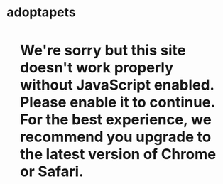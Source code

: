 # adoptapets

<!doctype html><html lang="en-US"><head><title>Adopt a dog or cat today!  Search for local pets in need of a home. </title><link rel="preload" href="https://images-ra.adoptapet.com/css/style.css?ver=1624563344310" as="style"><link rel="preload" href="https://images-ra.adoptapet.com/js/app.bundle.js?ver=1624563344310" as="script"><meta charset="utf-8"><meta http-equiv="x-ua-compatible" content="ie=edge"><meta name="viewport" content="width=device-width,initial-scale=1"><meta name="description" content="Pet Adoption - Search dogs or cats near you. Adopt a Pet Today. Pictures of dogs and cats who need a home. Search by breed, age, size and color. Adopt a dog, Adopt a cat."><meta name="Keywords" content="Pet Adoption, Adopt a Pet, Pet Adopt"><meta name="classificaton" content="pet adoption"><meta name="abstract" content="pet adoption"><meta property="og:url" content=""><meta property="og:title" content="Adopt a dog or cat today!  Search for local pets in need of a home. "><meta property="og:description" content="Pet Adoption - Search dogs or cats near you. Adopt a Pet Today. Pictures of dogs and cats who need a home. Search by breed, age, size and color. Adopt a dog, Adopt a cat."><meta property="og:image" content="https://images-ra.adoptapet.com/images/facebook-share.png"><meta property="og:image:width" content="200"><meta property="og:image:height" content="200"><meta name="theme-color" content="#68cbf2"><meta name="twitter:card" content=""><meta name="twitter:site" content="@AdoptaPetcom"><meta name="twitter:title" content="Adopt a dog or cat today!  Search for local pets in need of a home. "><meta name="twitter:description" content="Pet Adoption - Search dogs or cats near you. Adopt a Pet Today. Pictures of dogs and cats who need a home. Search by breed, age, size and color. Adopt a dog, Adopt a cat."><meta name="twitter:image" content="https://images-ra.adoptapet.com/images/facebook-share.png"><link rel="apple-touch-icon" sizes="57x57" href="https://images-ra.adoptapet.com/images/apple-icon-57.png"><link rel="apple-touch-icon" sizes="60x60" href="https://images-ra.adoptapet.com/images/apple-icon-60.png"><link rel="apple-touch-icon" sizes="72x72" href="https://images-ra.adoptapet.com/images/apple-icon-72.png"><link rel="apple-touch-icon" sizes="76x76" href="https://images-ra.adoptapet.com/images/apple-icon-76.png"><link rel="apple-touch-icon" sizes="114x114" href="https://images-ra.adoptapet.com/images/apple-icon-114.png"><link rel="apple-touch-icon" sizes="120x120" href="https://images-ra.adoptapet.com/images/apple-icon-120.png"><link rel="apple-touch-icon" sizes="144x144" href="https://images-ra.adoptapet.com/images/favicon-144.png"><link rel="apple-touch-icon" sizes="152x152" href="https://images-ra.adoptapet.com/images/apple-icon-152.png"><link rel="apple-touch-icon" sizes="180x180" href="https://images-ra.adoptapet.com/images/apple-icon-180.png"><link rel="icon" type="image/png" sizes="192x192" href="https://images-ra.adoptapet.com/images/android-icon-192.png"><link rel="icon" type="image/png" sizes="32x32" href="https://images-ra.adoptapet.com/images/favicon-32.png"><link rel="icon" type="image/png" sizes="96x96" href="https://images-ra.adoptapet.com/images/favicon-96.png"><link rel="icon" type="image/png" sizes="16x16" href="https://images-ra.adoptapet.com/images/favicon-16.png"><link rel="preload" href="https://images-ra.adoptapet.com/fonts/museo-regular-700.woff" as="font" type="font/woff" crossorigin="anonymous"><meta name="msapplication-TileColor" content="#ffffff"><meta name="msapplication-TileImage" content="https://images-ra.adoptapet.com/images/favicon-144.png"><link rel="preload" href="https://cdn.optimizely.com/js/10193865161.js" as="script"><script src="https://cdn.optimizely.com/js/10193865161.js"></script><script async type="text/javascript" src="//static.klaviyo.com/onsite/js/klaviyo.js?company_id=KsKhSy"></script><script>var _learnq = _learnq || [];</script><script>/**
* Function to Find the device type
* Device Type : desktop|tablet|mobile
*/
window.getWindowSize = function() {
    var deviceType = '';
    if (window.matchMedia('(min-width: 977px)').matches) {
        deviceType = 'desktop';
    } else if (window.matchMedia('(min-width: 750px)').matches) {
        deviceType = 'tablet';
    } else {
        deviceType = 'phone';
    }

	return deviceType;
}
var deviceType = getWindowSize();
var DFPADSRetry = 0;

var googletag = googletag || {};
var googletagSettings = {};

/**
* Function to Find the pet size
*/
var sitePathname = window.location.pathname;
var searchParams = window.location.search;

function getpetsizeValue() {
    var petsizeValue = '';
    if (searchParams.indexOf("pet_size_range_id=1")>= 0) { petsizeValue = 'Small 11 kg or less'; }
    else if (searchParams.indexOf("pet_size_range_id=2")>= 0) { petsizeValue = 'Medium 12-27 kg'; }
    else if (searchParams.indexOf("pet_size_range_id=3")>= 0) { petsizeValue = 'Large 28-45 kg'; }
    else if (searchParams.indexOf("pet_size_range_id=4")>= 0) { petsizeValue = 'X-Large 46 kg or more';}
    else if (searchParams.indexOf("pet_size_range_id=7")>= 0) { petsizeValue = 'Dwarf'; }
    else if (searchParams.indexOf("pet_size_range_id=8")>= 0) { petsizeValue = 'Standard'; }
    else if (searchParams.indexOf("pet_size_range_id=9")>= 0) { petsizeValue = 'Giant'; }
    else if ((searchParams.indexOf("pet_size_range_id=10")>= 0) || (searchParams.indexOf("pet_size_range_id=13")>= 0) || (searchParams.indexOf("pet_size_range_id=16")>= 0) || (searchParams.indexOf("pet_size_range_id=20")>= 0)) { petsizeValue = 'Small'; }
    else if ((searchParams.indexOf("pet_size_range_id=11")>= 0) || (searchParams.indexOf("pet_size_range_id=14")>= 0) || (searchParams.indexOf("pet_size_range_id=17")>= 0) || (searchParams.indexOf("pet_size_range_id=21")>= 0)) { petsizeValue = 'Medium'; }
    else if ((searchParams.indexOf("pet_size_range_id=12")>= 0) || (searchParams.indexOf("pet_size_range_id=15")>= 0) || (searchParams.indexOf("pet_size_range_id=18")>= 0) || (searchParams.indexOf("pet_size_range_id=22")>= 0)) { petsizeValue = 'Large'; }
    else if ((searchParams.indexOf("pet_size_range_id=19")>= 0)) { petsizeValue = 'Miniature'; }
    else { petsizeValue = ''; }

    return petsizeValue;
}


var petsizeValue = getpetsizeValue();

if ((!sitePathname.indexOf("/pet/")<= 0)) {
googletagSettings.adTracking = {};
googletag.cmd = googletag.cmd || [];
    googletag.cmd.push(function() {

        googletag.pubads().setTargeting('device', deviceType);
        googletag.pubads().setTargeting('devmode', 'true');
        googletag.pubads().setTargeting('pagesource','ra');
        if ((sitePathname.indexOf("/pet-search")>= 0) && (searchParams.indexOf("age=senior")>= 0)) {
            googletag.pubads().setTargeting('pet-age', 'senior');
        }
        if ((sitePathname.indexOf("/pet-search")>= 0) && petsizeValue != '') {
            googletag.pubads().setTargeting('pet-size', petsizeValue);
        }

        googletag.pubads().enableSingleRequest();
        googletag.enableServices();

        // create an event that fires when each ad loads on the page (i.e., impression)
		googletag.pubads().addEventListener('slotRenderEnded', function(event) {
            var slotEmpty = event.isEmpty;
            if (!slotEmpty) {
                var adUnit = event.slot.getAdUnitPath();
                var lineItem = event.lineItemId;
                if (lineItem !== undefined) {
                    googletagSettings.adTracking.adUnit = lineItem;
                }
                var dataPush = {
                    "event": "eventTrackerNonInteract",
                    "eventCat": "AdLoaded",
                    "eventAct": adUnit,
                    "eventLbl": lineItem,
                    "eventVal": 1
                };
                dataLayer.push(dataPush);
            }

            // Specia Case
            if(!!slotEmpty) {
                var SlotElementId = event.slot.getSlotElementId() || '';

                if(!!RADFPAdsContainer[SlotElementId] && RADFPAdsContainerRetry[SlotElementId] < DFPADSRetry) {
                    googletag.pubads().refresh([RADFPAdsContainer[SlotElementId]]);

                    RADFPAdsContainerRetry[SlotElementId] += 1;
                }
            }
		});

        // create an event that fires when each ad has been viewed per the specs of DFP
        googletag.pubads().addEventListener('impressionViewable', function(event) {
            var slotEmpty = event.isEmpty;
            if (!slotEmpty) {
                var adUnit = event.slot.getAdUnitPath();
                var lineItem = googletagSettings.adTracking.adUnit;
                var dataPush = {
                    "event": "eventTrackerNonInteract",
                    "eventCat": "AdViewed",
                    "eventAct": adUnit,
                    "eventLbl": lineItem,
                    "eventVal": 1
                };
                dataLayer.push(dataPush);
            }
        });

    });
window.dataLayer = window.dataLayer || [];
}

/**
* RA-625: Integrated Adopter login using Janrain in front-end using HAPI
*/
if (typeof window.siteLoginSettingsConfig !== 'object') window.siteLoginSettingsConfig = {};

siteLoginSettingsConfig = {"api_key":"","appId":"pkhdpkpgpehlpncchjom","jrsesCookieDomain":".adoptapet.com","jrsesCookieName":"CGIJRSESSID","defaultExpireTime":"10","userUniqueEmailId":"AAPUUID","userSessionExpireTime":"604800","userSessionCacheKeyPattern":"GET:/v1/auth/session/_","legaCookieName":"CGISESSID","tokenUrl":"https://www2.adoptapet.com/adopter-login","appFEEndpoint":"https://www2.adoptapet.com","frontEndHostUrl":"www.adoptapet.com","vmlAPIEndpoint":"https://ra-api.adoptapet.com/v1","imageHostUrl":"https://images-ra.adoptapet.com","adRollConfig":{"california_search_segment_id":"7a3ed1a2","facebook_login_segment_id":"443d933e","add_to_favorites_segment_id":"79f5b2d2","pet_inquiry_submit_segment_id":"f458fbc4"},"wufooFormURL":"https://rehome.adoptapet.com/adopters/new-application/","sitekey":"6LdIO-cSAAAAADFusLQQy349tVpRSd6I4QQTURvJ","invisible_data_sitekey":"6LfnQSsUAAAAABNmBfqh0m-Yv8YnNlfYWIitJrc1","facebook_config":{"apiId":"32294365124","fbAPIVersion":"v3.0"},"mapAPIKey":"AIzaSyD4Qj3lh9UpnZmAGhLyOC9FwsOfnwKRlGM","userGeoLocationDetails":{"cityName":"Lagos","postalCode":"","stateCode":"LA","countryCode":"NG","geoValue":"Lagos, LA"},"statesDetails":{},"isRecaptchaRequired":true,"graphqlEndpoint":"https://hasura.adoptapet.com","userLoginDetail":{"isUserLoginStatus":false,"isUserSessionStatus":false,"userSessionId":"","userUUID":"","userDetail":{}},"guardDogHost":"login2.adoptapet.com","npaPremiumStripeKey":"pk_live_tL7W5MezTOXnSYDR9nP87Px600zIqm78zB"};

/**
* Site End point
*/
if (typeof window.siteEndpointConfig !== 'object') window.siteEndpointConfig = {};

siteEndpointConfig = "https://www2.adoptapet.com";


// AdRoll Ads Configuration Starts Here

adroll_adv_id = "6J6D4DZAZJB2DJWAON6FEK";
adroll_pix_id = "RUQ4JGAXPFFKJLJHTDM2SA";
(function () {
var oldonload = window.onload;
window.onload = function(){
   __adroll_loaded=true;
   var scr = document.createElement("script");
   var host = (("https:" == document.location.protocol) ? "https://s.adroll.com" : "http://a.adroll.com");
   scr.setAttribute('async', 'true');
   scr.type = "text/javascript";
   scr.src = host + "/j/roundtrip.js";
   ((document.getElementsByTagName('head') || [null])[0] ||
    document.getElementsByTagName('script')[0].parentNode).appendChild(scr);
   if(oldonload){oldonload()}};
}());
// AdRoll Ads Configuration Ends Here</script><link rel="preload" href="https://login2.adoptapet.com/js/guardcat.js" as="script"><script src="https://login2.adoptapet.com/js/guardcat.js"></script> <!-- Blank for now --> <link rel="stylesheet" href="https://images-ra.adoptapet.com/css/style.css?ver=1624563344310" media="all"><script src="https://images-ra.adoptapet.com/js/lazysizes.js" defer="defer"></script><script src="https://images-ra.adoptapet.com/js/ls.attrchange.js" defer="defer"></script></head><body class=""><!-- Google Tag Manager (noscript) --><noscript><iframe src="https://www.googletagmanager.com/ns.html?id=GTM-TLG9363&gtm_auth=23HbTt8BNCJsAazavctoXQ&gtm_preview=env-2&utm_source=ra&page_source=ra&gtm_cookies_win=x" height="0" width="0" style="display:none;visibility:hidden"></iframe></noscript><!-- End Google Tag Manager (noscript) --><noscript style="padding: 30px; font-size: 32px; display: block;"><strong>We're sorry but this site doesn't work properly without JavaScript enabled. Please enable it to continue. For the best experience, we recommend you upgrade to the latest version of Chrome or Safari.</strong></noscript><div id="header-section"><headersection :data="evenBus"></headersection></div> <div class="container" id="content-main"></div><script>/**
    * Gets the Location Details from Hapi and used in vue component
    */
    var locationData = {"cityName":"Lagos","stateCode":"LA","countryCode":"NG","geolocationValue":"Lagos, LA"};</script> <div id="footer-section"><footersection></footersection></div> <div class="svg-sprite"><svg width="0" height="0" style="position:absolute"><symbol viewBox="0 0 32 44" id="aap-icon-adopter-bookmark" xmlns="http://www.w3.org/2000/svg"><path d="M16.058 29.733c-5.772-5.42-11.544-10.841-11.544-16.26 0-2.993 2.59-5.42 5.772-5.42 2.896 0 4.335 1.355 5.772 4.065 1.44-2.71 2.896-4.065 5.773-4.065 3.182 0 5.772 2.427 5.772 5.42 0 5.419-5.772 10.84-11.545 16.26M28.288 0H3.535C1.59 0 0 1.562 0 3.47v39.101c0 1.215 1.414 1.909 2.475 1.041l13.26-8.453c.177-.174.353-.174.53 0l13.26 8.453c.884.868 2.475.174 2.475-1.04V3.47C31.823 1.562 30.232 0 28.287 0" fill="#00A8DE" fill-rule="evenodd"/></symbol><symbol viewBox="0 0 44 43" id="aap-icon-adopter-mail" xmlns="http://www.w3.org/2000/svg"><path d="M26.619 25.85l16.995.363a1.643 1.643 0 0 1-.304.432L27.413 42.542a1.52 1.52 0 0 1-.432.295l-.362-16.986zm16.932-1.209l.017.033-17.718-.377-.946-.02-.065-.001a5.43 5.43 0 0 1-5.325-5.325v-.056l-.021-.955L19.116.22c.01.007.022.012.032.018.114.068.221.146.317.241L43.31 24.325c.096.096.173.203.24.316zM.945 16.81c.079-.158.176-.306.304-.433L17.145.48a1.63 1.63 0 0 1 .433-.304l.362 16.995L.945 16.81zm23.862 9.002l.274.006.362 16.977c-.017-.01-.036-.017-.053-.027a1.626 1.626 0 0 1-.295-.225l-.001-.001L1.249 18.697a1.646 1.646 0 0 1-.241-.316C1 18.37.996 18.359.99 18.348l16.982.361.006.274a6.963 6.963 0 0 0 6.828 6.829zM12.292 36.108H4.61a.769.769 0 0 1 0-1.537h7.682a.769.769 0 0 1 0 1.537zm5.378 3.841a.769.769 0 0 1 0 1.537H.768a.769.769 0 0 1 0-1.537H17.67zM1.537 9.22a.769.769 0 0 1 0-1.536H3.84a.769.769 0 0 1 0 1.536H1.537z" fill="#00A8DE"/></symbol><symbol viewBox="0 0 40 40" id="aap-icon-adopter-petsearch" xmlns="http://www.w3.org/2000/svg"><g fill="#00A8DE"><path d="M20 0c11.046 0 20 8.954 20 20 0 11.045-8.954 20-20 20H0V20C0 8.953 8.955 0 20 0zm0 36.348c9.03 0 16.349-7.321 16.349-16.349S29.029 3.65 20 3.65C10.97 3.65 3.651 10.97 3.651 20S10.971 36.35 20 36.35z"/><path d="M25.751 25.26c-.711 2.22-2.846 3.843-5.2 3.735-2.3-.054-4.489-1.732-5.255-3.897-.767-2.165 0-4.655 1.806-6.062 1.314-1.029 3.01-1.137 4.598-.975 3.23.433 4.982 4.33 4.051 7.2m3.193-8.701c-.28 1.328-1.513 2.325-2.803 2.435-3.027.167-4.428-4.262-1.625-5.702 1.906-1.052 4.933.886 4.428 3.267m-8.098-3.326c.267.642.213 1.482-.372 1.976-1.545 1.383-4.474.938-4.474-1.235 0-2.075 4.1-2.815 4.846-.741m-6.299 5.688c-1.892.559-3.395-2.012-2.004-3.409.39-.39 1.002-.558 1.614-.503.613.056 1.225.392 1.559.95.668 1.174.111 2.57-1.17 2.962m-.676 3.925c-.113.334-.34.668-.68.89-1.135.67-2.837 0-3.12-1.336-.455-1.837 1.418-2.895 2.893-2.171.908.39 1.248 1.67.908 2.617"/></g></symbol><symbol viewBox="0 0 40 51.4" id="aap-icon-app" xmlns="http://www.w3.org/2000/svg"><path class="adst0" d="M57.8 17.7c1.6 5.3 6.6 9.1 12.1 9 5.4-.2 10.4-4.1 12.2-9.3 1.8-5.2 0-11.1-4.2-14.5C74.9.5 71 .1 67.2.6c-7.4 1-11.5 10.3-9.4 17.1zM49.5-5.8c.6 3 3.4 5.3 6.4 5.5 6.9.4 10-9.7 3.7-13-4.4-2.3-11.2 2.1-10.1 7.5zm18.6-6.8c-.6 1.9-.4 4.1.9 5.6 3.6 3.8 10.4 2.6 10.4-3.4 0-5.8-9.5-7.8-11.3-2.2zm16 13.7c4.4 1.4 7.8-4.6 4.5-7.9-1-1-2.3-1.4-3.6-1.2-1.5.1-2.8.9-3.5 2.2-1.6 2.7-.3 6 2.6 6.9zm2.6 9.2c.3.8.8 1.5 1.6 2 2.6 1.5 6.4 0 7-3 1-4.1-3.2-6.6-6.6-4.9-2 .9-2.8 3.8-2 5.9z"/><path class="adst1" d="M38 4.2c0-1.7-1.3-3-3-3H5c-1.7 0-3 1.3-3 3v42c0 1.7 1.3 3 3 3h30c1.7 0 3-1.3 3-3v-42zM16.2 21c.6-.2 1.7-.4 1.9-.8.1-.1.1-.4 0-.6 0-.1-.2-.4-.3-.5-.2-.4-.4-.7-.5-1.2-.1-.3-.1-.5-.2-.7-.1-.1-.1-.2-.2-.3-.1-.1-.2-.2-.3-.4-.1-.2-.4-.7-.3-.9 0-.1.1-.2.3-.2-.4-2.4 1-4 3-4.1 2.4-.2 4.2 1.6 3.7 4.1.1.1.2.1.2.2.1.2-.2.9-.3 1-.1.3-.3.4-.5.6-.2.9-.5 1.7-.9 2.3.1.3 0 .6.1.9.1.3.5.4.8.5 1.9.6 4.7.4 4.6 3.2 0 .4 0 .3-.1.6-.1.1-.5.3-.7.5-1.7 1-3.9 1.5-6.5 1.5s-4.7-.5-6.5-1.5c-.2-.1-.6-.3-.7-.4-.2-.3-.1-.2-.2-.6 0-2.6 1.9-2.8 3.6-3.2zM9.1 31.2h22.2c.6 0 1.1.4 1.1 1s-.5 1-1.1 1H9.1c-.6 0-1.1-.4-1.1-1-.1-.6.4-1 1.1-1zm22.1 8H9.1c-.6 0-1.1-.4-1.1-1s.5-1 1.1-1h22.2c.6 0 1.1.4 1.1 1 0 .7-.5 1-1.2 1z"/></symbol><symbol viewBox="0 0 618 493" id="aap-icon-bubble" xmlns="http://www.w3.org/2000/svg"><g fill="none" fill-rule="evenodd" fill-opacity=".2"><ellipse fill="#BFEFFF" cx="371.5" cy="246.5" rx="246.5" ry="246.5"/><ellipse fill="#F7CFB3" cx="24" cy="326" rx="24" ry="24"/><circle fill="#BEE4A7" cx="546.45" cy="424.45" r="37.45"/></g></symbol><symbol viewBox="0 0 486 486" id="aap-icon-bulb" xmlns="http://www.w3.org/2000/svg"><path xmlns="http://www.w3.org/2000/svg" d="M298.4 424.7v14.2c0 11.3-8.3 20.7-19.1 22.3l-3.5 12.9c-1.9 7-8.2 11.9-15.5 11.9h-34.7c-7.3 0-13.6-4.9-15.5-11.9l-3.4-12.9c-10.9-1.7-19.2-11-19.2-22.4v-14.2c0-7.6 6.1-13.7 13.7-13.7h83.5c7.6.1 13.7 6.2 13.7 13.8zm64.3-191.4c0 32.3-12.8 61.6-33.6 83.1-15.8 16.4-26 37.3-29.4 59.6-1.5 9.6-9.8 16.7-19.6 16.7h-74.3c-9.7 0-18.1-7-19.5-16.6-3.5-22.3-13.8-43.5-29.6-59.8-20.4-21.2-33.1-50-33.4-81.7-.7-66.6 52.3-120.5 118.9-121 66.5-.5 120.5 53.3 120.5 119.7zm-106.2-72.5c0-7.4-6-13.5-13.5-13.5-47.6 0-86.4 38.7-86.4 86.4 0 7.4 6 13.5 13.5 13.5 7.4 0 13.5-6 13.5-13.5 0-32.8 26.7-59.4 59.4-59.4 7.5 0 13.5-6 13.5-13.5zM243 74.3c7.4 0 13.5-6 13.5-13.5V13.5c0-7.4-6-13.5-13.5-13.5s-13.5 6-13.5 13.5v47.3c0 7.5 6.1 13.5 13.5 13.5zM84.1 233.2c0-7.4-6-13.5-13.5-13.5H23.3c-7.4 0-13.5 6-13.5 13.5 0 7.4 6 13.5 13.5 13.5h47.3c7.5 0 13.5-6 13.5-13.5zm378.6-13.5h-47.3c-7.4 0-13.5 6-13.5 13.5 0 7.4 6 13.5 13.5 13.5h47.3c7.4 0 13.5-6 13.5-13.5 0-7.4-6-13.5-13.5-13.5zM111.6 345.6l-33.5 33.5c-5.3 5.3-5.3 13.8 0 19.1 2.6 2.6 6.1 3.9 9.5 3.9s6.9-1.3 9.5-3.9l33.5-33.5c5.3-5.3 5.3-13.8 0-19.1-5.2-5.3-13.8-5.3-19 0zm253.3-220.8c3.4 0 6.9-1.3 9.5-3.9l33.5-33.5c5.3-5.3 5.3-13.8 0-19.1-5.3-5.3-13.8-5.3-19.1 0l-33.5 33.5c-5.3 5.3-5.3 13.8 0 19.1 2.7 2.6 6.1 3.9 9.6 3.9zm-253.3-4c2.6 2.6 6.1 3.9 9.5 3.9s6.9-1.3 9.5-3.9c5.3-5.3 5.3-13.8 0-19.1L97.1 68.2c-5.3-5.3-13.8-5.3-19.1 0-5.3 5.3-5.3 13.8 0 19.1l33.6 33.5zm262.8 224.8c-5.3-5.3-13.8-5.3-19.1 0-5.3 5.3-5.3 13.8 0 19.1l33.5 33.5c2.6 2.6 6.1 3.9 9.5 3.9s6.9-1.3 9.5-3.9c5.3-5.3 5.3-13.8 0-19.1l-33.4-33.5z"/></symbol><symbol viewBox="0 0 21 34" id="aap-icon-carousel-next" xmlns="http://www.w3.org/2000/svg"><path d="M0 3.967L3.967 0l17 17-17 17L0 30.033 13.033 17z" fill-rule="evenodd"/></symbol><symbol viewBox="0 0 14 11" id="aap-icon-check" xmlns="http://www.w3.org/2000/svg"><g fill="none" fill-rule="evenodd"><path d="M0 0h14v11H0z"/><path fill="#00A8DE" d="M1.615 5L0 6.5l4.308 4L14 2 12.385.5l-8.077 7z"/></g></symbol><symbol viewBox="0 0 44 44" id="aap-icon-check-circle-blue" xmlns="http://www.w3.org/2000/svg"><g fill="none" fill-rule="evenodd"><circle fill="#00A8DE" cx="21.948" cy="21.948" r="21.948"/><path stroke="#FFF" stroke-width="3" stroke-linecap="round" stroke-linejoin="round" d="M10.495 22.958l6.228 6.228 16.552-15.461"/></g></symbol><symbol id="aap-icon-check-circle-grey" viewBox="0 0 108.72 108.72" xmlns="http://www.w3.org/2000/svg"><defs><style>.ajcls-1,.ajcls-2{fill:none}.ajcls-2{clip-path:url(#ajclip-path);clip-rule:evenodd}.ajcls-3{clip-path:url(#ajclip-path-2)}.ajcls-4{fill:#b2b2b2}.ajcls-5{clip-path:url(#ajclip-path-3)}</style><clipPath id="ajclip-path"><path class="ajcls-1" d="M-.14 0h109v109h-109z"/></clipPath><clipPath id="ajclip-path-2" transform="translate(.13 -.01)"><path class="ajcls-2" d="M54.23 108.74A54.37 54.37 0 1 0-.14 54.37a54.37 54.37 0 0 0 54.37 54.37z"/></clipPath><clipPath id="ajclip-path-3" transform="translate(.13 -.01)"><path class="ajcls-1" d="M-.14 0h109v109h-109z"/></clipPath></defs><g class="ajcls-3"><path class="ajcls-4" d="M54.23 7A47.36 47.36 0 1 1 6.87 54.37 47.41 47.41 0 0 1 54.23 7m0-7a54.36 54.36 0 1 0 54.36 54.36A54.36 54.36 0 0 0 54.23 0z" transform="translate(.13 -.01)"/></g><g class="ajcls-5"><path class="ajcls-4" d="M41.29 76.8a3.49 3.49 0 0 1-2.48-1L23.38 60.35a3.5 3.5 0 1 1 5-4.95l13 13 38.53-36a3.5 3.5 0 1 1 4.78 5.12l-41 38.3a3.49 3.49 0 0 1-2.4.98z" transform="translate(.13 -.01)"/></g></symbol><symbol viewBox="0 0 41.5 40.8" id="aap-icon-checked" xmlns="http://www.w3.org/2000/svg"><ellipse cx="22" cy="20" rx="17" ry="10" fill="#fff"/><path d="M21.1 1.7c-9.9 0-18 8.1-18 18s8.1 18 18 18 18-8.1 18-18-8-18-18-18zM30 17l-9.6 9.6c-1.2 1.2-3 1.2-4.1.1-.2-.2-.3-.3-.4-.5L12 22.3c-1.2-1.2-1.2-3-.1-4.1 1.1-1.1 2.9-1 4.1.1l2.4 2.4L26 13c1.2-1.2 3-1.2 4.1-.1 1.1 1.1 1 2.9-.1 4.1z"/></symbol><symbol viewBox="0 0 22 22" id="aap-icon-close" xmlns="http://www.w3.org/2000/svg"><path d="M22 2.2L19.8 0 11 8.8 2.2 0 0 2.2 8.8 11 0 19.8 2.2 22l8.8-8.8 8.8 8.8 2.2-2.2-8.8-8.8z"/></symbol><symbol viewBox="0 0 25 27" id="aap-icon-document" xmlns="http://www.w3.org/2000/svg"><g fill="none" fill-rule="evenodd"><path d="M.014 14.053V2.84C.014 1.607 1.028.622 2.26.622h19.5c1.245 0 2.253.985 2.253 2.218v21.163c0 1.118-1.014 2.01-2.246 2.01h-19.5c-1.245 0-2.253-.892-2.253-2.01v-9.95z" fill="#FFF" fill-rule="nonzero"/><path d="M5.085 4.831h13.363M5.085 12.892h13.363M5.085 8.831h13.36m-13.36 8.061h13.36m-13.36 4.075h9.36" stroke-linecap="round" stroke-linejoin="round" stroke="#70CF36" stroke-width="1.3"/></g></symbol><symbol viewBox="0 0 10 5" id="aap-icon-dropdown" xmlns="http://www.w3.org/2000/svg"><path d="M0 0l5 5 5-5z" fill-rule="evenodd"/></symbol><symbol viewBox="0 0 485.411 485.411" id="aap-icon-email" xmlns="http://www.w3.org/2000/svg"><path class="aopath1" d="M0 81.824v321.763h485.411V81.824H0zm242.708 198.702L43.612 105.691h398.187L242.708 280.526zm-79.311-37.877L23.867 365.178V120.119l139.53 122.53zm18.085 15.884l61.22 53.762 61.22-53.762L441.924 379.72H43.487l137.995-121.187zm140.526-15.878l139.535-122.536v245.059L322.008 242.655z"/><image/></symbol><symbol viewBox="437 295 28 21" id="aap-icon-envelope" xmlns="http://www.w3.org/2000/svg"><path d="M463.613 315H437.89l9.162-9.168 3.698 2.83 3.7-2.832 9.164 9.17zm.884-.884V298.14l-9.047 6.924 9.047 9.052zm-27.497.005v-15.98l9.05 6.925-9.05 9.055zm27.497-17.554V295H437v1.567l13.749 10.542 13.748-10.542z" fill-rule="evenodd"/></symbol><symbol viewBox="0 0 4 17" id="aap-icon-exclamation" xmlns="http://www.w3.org/2000/svg"><g fill="#00a8de" fill-rule="evenodd"><path d="M.5.828h3v10h-3z"/><circle cx="2" cy="14.702" r="2"/></g></symbol><symbol viewBox="0 0 512 512" id="aap-icon-facebook" xmlns="http://www.w3.org/2000/svg"><path d="M223.22 71.227c16.066-15.298 38.918-20.465 60.475-21.109 22.799-.205 45.589-.081 68.388-.072.09 24.051.098 48.111-.009 72.161-14.734-.026-29.478.036-44.212-.026-9.343-.582-18.937 6.5-20.635 15.762-.224 16.093-.081 32.195-.072 48.289 21.61.089 43.22-.027 64.829.054-1.582 23.281-4.47 46.456-7.858 69.541-19.088.179-38.187-.018-57.274.099-.17 68.665.089 137.33-.134 205.995-28.352.116-56.721-.054-85.072.08-.537-68.674.044-137.383-.295-206.066-13.832-.144-27.672.099-41.503-.116.053-23.085.018-46.169.026-69.246 13.822-.169 27.654.036 41.477-.098.42-22.442-.421-44.91.438-67.333 1.386-17.758 8.154-35.649 21.431-47.915z"/></symbol><symbol viewBox="0 0 510 510" id="aap-icon-favorite" xmlns="http://www.w3.org/2000/svg"><path d="M255 489.6l-35.7-35.7C86.7 336.6 0 257.55 0 160.65 0 81.6 61.2 20.4 140.25 20.4c43.35 0 86.7 20.4 114.75 53.55C283.05 40.8 326.4 20.4 369.75 20.4 448.8 20.4 510 81.6 510 160.65c0 96.9-86.7 175.95-219.3 293.25L255 489.6z"/></symbol><symbol viewBox="0 0 17 23" id="aap-icon-favorite-ribbon" xmlns="http://www.w3.org/2000/svg"><path d="M8.127 15.159c-2.921-2.764-5.843-5.527-5.843-8.29 0-1.526 1.311-2.763 2.922-2.763 1.465 0 2.193.69 2.92 2.072.73-1.382 1.466-2.072 2.922-2.072 1.61 0 2.922 1.237 2.922 2.763 0 2.763-2.922 5.526-5.843 8.29M14.316 0H1.789C.805 0 0 .796 0 1.77v19.934c0 .62.716.973 1.253.53l6.71-4.309c.09-.088.18-.088.269 0l6.71 4.31c.447.442 1.253.088 1.253-.531V1.769C16.105.796 15.3 0 14.315 0" fill-rule="evenodd"/></symbol><symbol viewBox="-348 259.6 94.3 95.4" id="aap-icon-file-upload" xmlns="http://www.w3.org/2000/svg"><g class="aust0"><path class="aust1" d="M-360.3 437.2c-3.1 0-5.6 2.5-5.6 5.6s2.5 5.6 5.6 5.6c3.1 0 5.6-2.5 5.6-5.6s-2.5-5.6-5.6-5.6z"/><path class="aust1" d="M-344.4 429h-6.5c0-3.1-2.5-5.6-5.6-5.6h-7.7c-3.1 0-5.6 2.5-5.6 5.6h-6.5c-3.1 0-5.6 2.5-5.6 5.6v16.3c0 3.1 2.5 5.6 5.6 5.6h31.8c3.1 0 5.6-2.5 5.6-5.6v-16.3c.1-3.1-2.4-5.6-5.5-5.6zm-15.9 23.7c-5.5 0-9.9-4.4-9.9-9.9s4.4-9.9 9.9-9.9 9.9 4.4 9.9 9.9-4.4 9.9-9.9 9.9z"/></g><path d="M-305.5 297.6h-6.6l6.6-6.7z"/><path d="M-303.9 289.3v9.9h-9.9v26.1h25.8v-36h-15.9zm11.8 30.9h-17.4V318h17.4v2.2zm0-6h-17.4V312h17.4v2.2zm0-6.2h-17.4v-2.1h17.4v2.1z"/></symbol><symbol viewBox="0 0 58 58" id="aap-icon-foster" xmlns="http://www.w3.org/2000/svg"><g fill="none" fill-rule="evenodd"><circle fill="#FF8F43" cx="28.601" cy="29.154" r="28.601"/><g fill-rule="nonzero"><path stroke="#FFF" stroke-width=".5" fill="#FFF" d="M14.332 44.421h28.955V27.542l5.623-.419-9.9-6.825v-7.703h-3.723v5.107l-7.12-4.922L8.28 26.876h6.053z"/><path d="M35.098 31.445c-.153.014-.3.048-.444.097-.735.243-1.782 1.58-1.782 1.58s-1.044-1.337-1.778-1.58a2.396 2.396 0 0 0-2.158.357c-.381.286-.82.825-.772 1.753.061.878 1.157 2.115 2.307 3.21.357.345.718.673 1.057.964.347.305.672.581.939.804.187.158.357.306.51.435.091-.085.2-.177.31-.277 1.363-1.185 4.197-3.659 4.297-5.14.049-.924-.39-1.462-.77-1.749a2.4 2.4 0 0 0-1.716-.455zm1.872-1.472c.444.124.86.325 1.224.6.89.678 1.353 1.706 1.29 2.892-.138 1.998-2.868 4.537-5.417 6.764-.305.266-.834.717-1.013.885-.216-.192-.83-.74-1.21-1.063a63.903 63.903 0 0 1-1.417-1.22c-.5.454-1.002.896-1.5 1.33-.455.395-1.24 1.071-1.512 1.319-.315-.286-1.23-1.099-1.797-1.582-3.797-3.215-7.862-6.884-8.061-9.753-.092-1.778.59-3.304 1.916-4.312 1.409-1.077 3.414-1.407 5.107-.849 1.14.381 2.078 1.087 2.677 1.962.607-.875 1.545-1.586 2.683-1.962 1.688-.557 3.694-.223 5.11.85 1.285.979 1.961 2.444 1.92 4.14z" fill="#FF8F43"/></g></g></symbol><symbol viewBox="0 0 64.7 46.7" id="aap-icon-home" xmlns="http://www.w3.org/2000/svg"><path class="awst0" d="M5.9 27.5c.2.2.4.3.7.4.3 0 .6-.1.8-.2l23.9-20c.2-.2.6-.2.8 0l23.9 20c.2.2.4.2.7.2h.3c.3 0 .6-.2.7-.4l2.2-2.6c.2-.2.3-.5.2-.8 0-.3-.2-.6-.4-.8L52.1 17V2.6c0-.3-.1-.6-.3-.8-.2-.2-.5-.3-.8-.3h-6.7c-.3 0-.6.1-.8.3-.2.2-.3.5-.3.8v6.9l-8.6-7.2c-.7-.6-1.6-.9-2.7-.9-1 0-1.9.3-2.7.9L3.9 23.4c-.2.2-.4.4-.4.8 0 .3.1.6.2.8l2.2 2.5z"/><path class="awst0" d="M31.4 10.8S14.7 24.6 11.9 26.9c-.2.2-.4.6-.4.8v16.9c0 1.4 1.1 2.5 2.5 2.5h35.5c1.4 0 2.5-1.1 2.5-2.5V27.9c0-.3-.2-.6-.4-.8L32.2 10.8c-.2-.2-.5-.2-.8 0zm9.8 17.1c.4 4-6.9 8-9.4 13.1-2.5-5.1-9.8-9.1-9.4-13.1.5-5.3 7.1-6 9.4-1.8 2.3-4.2 8.9-3.4 9.4 1.8zm-84.8 4.6h-36.6v-4.3c.1-.8.3-1.5.6-2.2.4-.8 1-1.4 1.8-1.9 1.3-.9 2.8-1.5 4.3-2.2 1.1-.4 2.2-.9 3.2-1.3 3-1.3 3.4-2.4 3.4-2.5 0-.1.1-.2.1-.3 0-.3.1-.4.1-.7v-.6c-6.5.2-8.4-2.6-8.4-2.6s3.7-.1 3.5-9.8c-.3-9.8 4.3-11.4 6-12 4.9-1.8 7.4 1.1 7.4 1.1 5.7-.5 7.2 5.7 6.5 12.7-.7 7 3.2 8.1 3.2 8.1-2.7 2.7-8.3 2.5-8.3 2.5v1.3c0 .1 0 .2.1.3.1.2.4 1.2 3.4 2.5 1.1.4 2.1.9 3.2 1.3 1.5.6 3 1.2 4.3 2.2.8.5 1.4 1.1 1.8 1.9.3.7.6 1.5.6 2.2v4.3h-.2zM-30.1 1s-.6-1.2-2.3-2.2c-1-.6-2.2-1-3.9-1-.3 0-.5 0-.8.1-.7.1-1.3.2-1.9.4-.8.3-1.5.6-2 1.1-.8.5-1.5 1.1-2.1 1.8-1 1-1.9 2.4-2.3 4.1-.4 1.5-.4 3 .2 4.6h-.1c-.7 0-1.5.6-.6 3.4.6 2.2 1.2 2.8 1.6 2.9.3 1.6.8 3.4 2 5-.1.6-.3 1.5-.7 2.2 0 0-.1.1-.2.1.6.5 1.1 1.1 1.4 2 .4 1 .7 2 .8 2.9V33h22.5v-.7c0-2-.4-5.1-3.5-5.8-4.6-1.1-8.4-2.9-8.4-2.9-.5-.6-.7-1.7-.8-2.4 1-1.4 1.6-3 1.8-4.5.1.1.2.1.3.1.4 0 1-.6 1.7-2.9.6-2.3.3-3.1-.3-3.3 1.8-9.3-2.4-9.6-2.4-9.6z"/></symbol><symbol viewBox="0 0 512 512" id="aap-icon-instagram" xmlns="http://www.w3.org/2000/svg"><path d="M256 49.5c67.3 0 75.2.3 101.8 1.5 24.6 1.1 37.9 5.2 46.8 8.7 11.8 4.6 20.2 10 29 18.8s14.3 17.2 18.8 29c3.4 8.9 7.6 22.2 8.7 46.8 1.2 26.6 1.5 34.5 1.5 101.8s-.3 75.2-1.5 101.8c-1.1 24.6-5.2 37.9-8.7 46.8-4.6 11.8-10 20.2-18.8 29s-17.2 14.3-29 18.8c-8.9 3.4-22.2 7.6-46.8 8.7-26.6 1.2-34.5 1.5-101.8 1.5s-75.2-.3-101.8-1.5c-24.6-1.1-37.9-5.2-46.8-8.7-11.8-4.6-20.2-10-29-18.8s-14.3-17.2-18.8-29c-3.4-8.9-7.6-22.2-8.7-46.8-1.2-26.6-1.5-34.5-1.5-101.8s.3-75.2 1.5-101.8c1.1-24.6 5.2-37.9 8.7-46.8 4.6-11.8 10-20.2 18.8-29s17.2-14.3 29-18.8c8.9-3.4 22.2-7.6 46.8-8.7 26.6-1.3 34.5-1.5 101.8-1.5m0-45.4c-68.4 0-77 .3-103.9 1.5C125.3 6.8 107 11.1 91 17.3c-16.6 6.4-30.6 15.1-44.6 29.1-14 14-22.6 28.1-29.1 44.6-6.2 16-10.5 34.3-11.7 61.2C4.4 179 4.1 187.6 4.1 256s.3 77 1.5 103.9c1.2 26.8 5.5 45.1 11.7 61.2 6.4 16.6 15.1 30.6 29.1 44.6 14 14 28.1 22.6 44.6 29.1 16 6.2 34.3 10.5 61.2 11.7 26.9 1.2 35.4 1.5 103.9 1.5s77-.3 103.9-1.5c26.8-1.2 45.1-5.5 61.2-11.7 16.6-6.4 30.6-15.1 44.6-29.1 14-14 22.6-28.1 29.1-44.6 6.2-16 10.5-34.3 11.7-61.2 1.2-26.9 1.5-35.4 1.5-103.9s-.3-77-1.5-103.9c-1.2-26.8-5.5-45.1-11.7-61.2-6.4-16.6-15.1-30.6-29.1-44.6-14-14-28.1-22.6-44.6-29.1-16-6.2-34.3-10.5-61.2-11.7-27-1.1-35.6-1.4-104-1.4z"/><path d="M256 126.6c-71.4 0-129.4 57.9-129.4 129.4s58 129.4 129.4 129.4 129.4-58 129.4-129.4-58-129.4-129.4-129.4zm0 213.4c-46.4 0-84-37.6-84-84s37.6-84 84-84 84 37.6 84 84-37.6 84-84 84z"/><circle cx="390.5" cy="121.5" r="30.2"/><image/></symbol><symbol viewBox="0 0 80 80" id="aap-icon-location" xmlns="http://www.w3.org/2000/svg"><path d="M40 0C26.191 0 15 11.194 15 25c0 23.87 25 55 25 55s25-31.13 25-55C65 11.194 53.807 0 40 0zm0 38.8c-7.457 0-13.5-6.044-13.5-13.5S32.543 11.8 40 11.8c7.455 0 13.5 6.044 13.5 13.5S47.455 38.8 40 38.8z"/></symbol><symbol viewBox="0 0 64.7 46.7" id="aap-icon-meeting" xmlns="http://www.w3.org/2000/svg"><path class="azst0" d="M135.9 28.9c.2.2.4.3.7.4.3 0 .6-.1.8-.2l23.9-20c.2-.2.6-.2.8 0l23.9 20c.2.2.4.2.7.2h.1c.3 0 .6-.2.7-.4l2.2-2.6c.2-.2.3-.5.2-.8 0-.3-.2-.6-.4-.8l-7.7-6.4V4c0-.3-.1-.6-.3-.8-.2-.2-.5-.3-.8-.3H174c-.3 0-.6.1-.8.3-.2.2-.3.5-.3.8v6.9l-8.6-7.2c-.7-.6-1.6-.9-2.7-.9s-1.9.3-2.7.9l-25.3 21.1c-.2.2-.4.4-.4.8 0 .3.1.6.2.8l2.5 2.5z"/><path class="azst0" d="M161.4 12.2S144.7 26 141.9 28.3c-.2.2-.4.6-.4.8V46c0 1.4 1.1 2.5 2.5 2.5h35.5c1.4 0 2.5-1.1 2.5-2.5V29.3c0-.3-.2-.6-.4-.8l-19.5-16.2c-.1-.3-.5-.3-.7-.1zm9.8 17.1c.4 4-6.9 8-9.4 13.1-2.5-5.1-9.8-9.1-9.4-13.1.5-5.3 7.1-6 9.4-1.8 2.3-4.2 8.9-3.5 9.4 1.8zM39.4 43.5H2.8v-4.3c.1-.8.3-1.5.6-2.2.4-.8 1-1.4 1.8-1.9 1.3-.9 2.8-1.5 4.3-2.2 1.1-.4 2.2-.9 3.2-1.3 3-1.3 3.4-2.4 3.4-2.5 0-.1.1-.2.1-.3 0-.3.1-.4.1-.7v-.6c-6.5.2-8.4-2.6-8.4-2.6s3.7-.1 3.5-9.8c-.3-9.8 4.3-11.4 6-12 4.9-1.8 7.4 1.1 7.4 1.1 5.7-.5 7.2 5.7 6.5 12.7-.7 7 3.2 8.1 3.2 8.1-2.7 2.7-8.3 2.5-8.3 2.5v1.3c0 .1 0 .2.1.3.1.2.4 1.2 3.4 2.5 1.1.4 2.1.9 3.2 1.3 1.5.6 3 1.2 4.3 2.2.8.5 1.4 1.1 1.8 1.9.3.7.6 1.5.6 2.2v4.3h-.2zM52.9 12s-.6-1.2-2.3-2.2c-1-.6-2.2-1-3.9-1-.3 0-.5 0-.8.1-.6.1-1.3.2-1.9.4-.8.3-1.5.6-2 1.1-.8.5-1.5 1.1-2.1 1.8-1 1-1.9 2.4-2.3 4.1-.4 1.5-.4 3 .2 4.6h-.1c-.7 0-1.5.6-.6 3.4.6 2.2 1.2 2.8 1.6 2.9.3 1.6.8 3.4 2 5-.1.6-.3 1.5-.7 2.2 0 0-.1.1-.2.1.6.5 1.1 1.1 1.4 2 .4 1 .7 2 .8 2.9V44h22.5v-.7c0-2-.4-5.1-3.5-5.8-4.6-1.1-8.4-2.9-8.4-2.9-.5-.6-.7-1.7-.8-2.4 1-1.4 1.6-3 1.8-4.5.1.1.2.1.3.1.4 0 1-.6 1.7-2.9.6-2.3.3-3.1-.3-3.3 1.8-9.4-2.4-9.6-2.4-9.6z"/></symbol><symbol id="aap-icon-newsearch-cat" viewBox="0 0 37 30" xmlns="http://www.w3.org/2000/svg"><style>.bast0,.bast1{fill:none;stroke:#b3b3b3;stroke-width:1.5;stroke-linecap:round;stroke-linejoin:round}.bast1{fill:#70cf36}.bast2{fill:#b3b3b3}</style><g id="baCat"><g id="bacat-2"><path class="bast0" d="M18.6 28.2c3.5.1 6.9-.9 9.7-3 5.7-5.1 1.5-13.6 1.5-13.6s1.9-9.1.7-9.8-7.6 3.4-7.6 3.4C21.6 4.4 20.1 4 18.6 4s-3 .4-4.3 1.3c0 0-6.5-4-7.6-3.4s.7 9.8.7 9.8-4.2 8.4 1.5 13.6c2.9 1.9 6.3 2.9 9.7 2.9z"/><path class="bast1" d="M18.5 17.8l-1.3-1.5h2.6z"/><path class="bast0" d="M18.5 17v7.2m0-2.6c1.3 2.8 6.6 3.1 7.7-.3m-7.7.3c-1.3 2.8-6.7 3.1-7.7-.3"/></g><path class="bast2" d="M18.5 21.7c.7 1.1 1.9 1.9 3.2 2.1-.5 1.4-1.7 2.4-3.2 2.6-1.5-.1-2.8-1.1-3.3-2.6 1.4-.2 2.5-1 3.3-2.1m-2.1-9.6c0 1.2-.6 2.2-1.4 2.2s-1.4-1-1.4-2.2.6-2.2 1.4-2.2 1.4.9 1.4 2.2zm4.1 0c0 1.2.6 2.2 1.4 2.2s1.4-1 1.4-2.2-.6-2.2-1.4-2.2-1.4.9-1.4 2.2z"/><path class="bast0" d="M15.5 16.2c-4.8-1.2-9.9-.8-14.4 1.3m14.7 1s-7.6-1.1-12.3 3.8m18-6.1c4.8-1.2 9.9-.8 14.4 1.3m-14.7 1s7.6-1.1 12.3 3.8"/></g></symbol><symbol id="aap-icon-newsearch-cat-white" viewBox="0 0 37 30" xmlns="http://www.w3.org/2000/svg"><style>.bbst0,.bbst1{fill:none;stroke:#fff;stroke-width:1.5;stroke-linecap:round;stroke-linejoin:round}.bbst1{fill:#70cf36}.bbst2{fill:#fff}</style><g id="bbCat"><g id="bbcat-2"><path class="bbst0" d="M18.6 28.2c3.5.1 6.9-.9 9.7-3 5.7-5.1 1.5-13.6 1.5-13.6s1.9-9.1.7-9.8-7.6 3.4-7.6 3.4C21.6 4.4 20.1 4 18.6 4s-3 .4-4.3 1.3c0 0-6.5-4-7.6-3.4s.7 9.8.7 9.8-4.2 8.4 1.5 13.6c2.9 1.9 6.3 2.9 9.7 2.9z"/><path class="bbst1" d="M18.5 17.8l-1.3-1.5h2.6z"/><path class="bbst0" d="M18.5 17v7.2m0-2.6c1.3 2.8 6.6 3.1 7.7-.3m-7.7.3c-1.3 2.8-6.7 3.1-7.7-.3"/></g><path class="bbst2" d="M18.5 21.7c.7 1.1 1.9 1.9 3.2 2.1-.5 1.4-1.7 2.4-3.2 2.6-1.5-.1-2.8-1.1-3.3-2.6 1.4-.2 2.5-1 3.3-2.1m-2.1-9.6c0 1.2-.6 2.2-1.4 2.2s-1.4-1-1.4-2.2.6-2.2 1.4-2.2 1.4.9 1.4 2.2zm4.1 0c0 1.2.6 2.2 1.4 2.2s1.4-1 1.4-2.2-.6-2.2-1.4-2.2-1.4.9-1.4 2.2z"/><path class="bbst0" d="M15.5 16.2c-4.8-1.2-9.9-.8-14.4 1.3m14.7 1s-7.6-1.1-12.3 3.8m18-6.1c4.8-1.2 9.9-.8 14.4 1.3m-14.7 1s7.6-1.1 12.3 3.8"/></g></symbol><symbol id="aap-icon-newsearch-dog" viewBox="0 0 36 30" xmlns="http://www.w3.org/2000/svg"><style>.bcst0{fill:none;stroke:#a8b81a;stroke-width:.5933;stroke-linecap:round;stroke-linejoin:round}.bcst1{fill:#b3b3b3}.bcst2,.bcst3{fill:none;stroke:#b3b3b3;stroke-width:1.5;stroke-linecap:round}.bcst3{stroke-linejoin:round}.bcst4{opacity:.2;fill:#b3b3b3;enable-background:new}</style><path class="bcst0" d="M18 29.1c-1.8 0-4.1-1-5.6-4.4m5.6 4.4c1.8 0 3.9-1 5.6-4.4"/><path class="bcst1" d="M17.2 9.7c0 1.2-.6 2.2-1.3 2.2s-1.3-1-1.3-2.2.6-2.2 1.3-2.2c.7.1 1.3 1 1.3 2.2z"/><ellipse class="bcst1" cx="20.1" cy="9.7" rx="1.3" ry="2.2"/><path class="bcst2" d="M18 29.1c-1.8 0-4.1-1-5.6-4.4m5.6 4.4c1.8 0 3.9-1 5.6-4.4"/><path class="bcst3" d="M18 20.8l.4 4c3.4 1 6.2 0 7.6-3.3 2.6-6.4-1.8-14.6-1.8-14.6 1.2 2.1 2.2 4.3 3 6.6.5 1.5 1.5 2.4 2.8 2.2 5-.7 4.1-9.1-1.6-13.4-1.8-1.2-4.6-2.4-6.8.3-1.4-.6-1.5-1.2-3.6-1.2s-2.3.5-3.6 1.1c-2.2-2.6-5-1.5-6.8-.3C2 6.6 1 15 6.1 15.8c1.2.2 2.2-.7 2.8-2.2.8-2.3 1.8-4.5 3-6.6 0 0-4.4 8.3-1.8 14.6 1.3 3.2 4.1 4.3 7.6 3.3l.3-4.1z"/><ellipse class="bcst1" cx="18" cy="19.8" rx="4.2" ry="2.1"/><path class="bcst4" d="M17.2 9.7c0 1.2-.6 2.2-1.3 2.2s-1.3-1-1.3-2.2.6-2.2 1.3-2.2c.7.1 1.3 1 1.3 2.2z"/><ellipse class="bcst4" cx="20.1" cy="9.7" rx="1.3" ry="2.2"/><path class="bcst1" d="M18 27.5c1.5 0 2.9-1 3.3-2.5-1.1.1-2.3-.1-3.3-.5-1.1.4-2.2.6-3.3.5.4 1.5 1.8 2.4 3.3 2.5z"/></symbol><symbol id="aap-icon-newsearch-dog-white" viewBox="0 0 36 30" xmlns="http://www.w3.org/2000/svg"><style>.bdst0{fill:none;stroke:#a8b81a;stroke-width:.5933;stroke-linecap:round;stroke-linejoin:round}.bdst1{fill:#fff}.bdst2,.bdst3{fill:none;stroke:#fff;stroke-width:1.5;stroke-linecap:round}.bdst3{stroke-linejoin:round}.bdst4{opacity:.2;fill:#fff;enable-background:new}</style><path class="bdst0" d="M18 29.1c-1.8 0-4.1-1-5.6-4.4m5.6 4.4c1.8 0 3.9-1 5.6-4.4"/><path class="bdst1" d="M17.2 9.7c0 1.2-.6 2.2-1.3 2.2s-1.3-1-1.3-2.2.6-2.2 1.3-2.2c.7.1 1.3 1 1.3 2.2z"/><ellipse class="bdst1" cx="20.1" cy="9.7" rx="1.3" ry="2.2"/><path class="bdst2" d="M18 29.1c-1.8 0-4.1-1-5.6-4.4m5.6 4.4c1.8 0 3.9-1 5.6-4.4"/><path class="bdst3" d="M18 20.8l.4 4c3.4 1 6.2 0 7.6-3.3 2.6-6.4-1.8-14.6-1.8-14.6 1.2 2.1 2.2 4.3 3 6.6.5 1.5 1.5 2.4 2.8 2.2 5-.7 4.1-9.1-1.6-13.4-1.8-1.2-4.6-2.4-6.8.3-1.4-.6-1.5-1.2-3.6-1.2s-2.3.5-3.6 1.1c-2.2-2.6-5-1.5-6.8-.3C2 6.6 1 15 6.1 15.8c1.2.2 2.2-.7 2.8-2.2.8-2.3 1.8-4.5 3-6.6 0 0-4.4 8.3-1.8 14.6 1.3 3.2 4.1 4.3 7.6 3.3l.3-4.1z"/><ellipse class="bdst1" cx="18" cy="19.8" rx="4.2" ry="2.1"/><path class="bdst4" d="M17.2 9.7c0 1.2-.6 2.2-1.3 2.2s-1.3-1-1.3-2.2.6-2.2 1.3-2.2c.7.1 1.3 1 1.3 2.2z"/><ellipse class="bdst4" cx="20.1" cy="9.7" rx="1.3" ry="2.2"/><path class="bdst1" d="M18 27.5c1.5 0 2.9-1 3.3-2.5-1.1.1-2.3-.1-3.3-.5-1.1.4-2.2.6-3.3.5.4 1.5 1.8 2.4 3.3 2.5z"/></symbol><symbol id="aap-icon-newsearch-other" viewBox="0 0 36 30" xmlns="http://www.w3.org/2000/svg"><style>.best0,.best1{fill:#70cf36;stroke:#b3b3b3;stroke-width:1.4832;stroke-linecap:round;stroke-linejoin:round}.best1{fill:none;stroke-width:1.5}.best2{fill:#b3b3b3}</style><switch><g><path class="best0" d="M18.6 22.7L18 22h1.2z"/><path class="best1" d="M18.6 22.4v1.9m0 .1c.6 1.3 3 1.4 3.5-.1m-3.5.1c-.6 1.3-3 1.4-3.5-.1m-3.7-3.5s-4.4-2.2-8.3-.1m8 1s-3.8-.2-6.1 1.4m29-2.4c-3.8-2.1-8.3.1-8.3.1m6.4 2.3c-2.3-1.7-6.1-1.4-6.1-1.4"/><path class="best1" d="M32.1 2.9C29.3-1.3 25 2 22.7 4.7c-2.1 2.4-2.9 5.5-3 8.8-.2 0-2.4 0-2.7.1C15.7 10.8 12 1.3 7.7 2c-1.3.1-3.9 2.6-5 4.9-.6 1.2-1.3 3.7-.1 4.7.6.4 1.4.4 2 .2.8-.3 1.5-.9 2.2-1.4 1.4-.9 2.6-1.6 3.7-1.2 1.2.4 2.3 2.3 3.4 5.5-2 1.9-2 4.2-2.1 5.6v.8c-1.3 1.1-1.7 2.7-1.2 4.2.9 2.4 3.9 3.8 8.1 3.8 5.9 0 7.4-2.6 7.8-3.8.5-1.5 0-3.3-1.3-4.3v-.2c-.1-1.1-.3-3.5-2.4-6.2.5-2.5 1.3-5.6 2.8-6.1.9-.3 2.3.4 4 2 1.3 1.2 2.2.6 2.6.3 1.7-1.2 1.5-5.5-.1-7.9z"/><path class="best2" d="M17.4 19.5c0 .9-.5 1.7-1.1 1.7s-1.1-.8-1.1-1.7.5-1.7 1.1-1.7 1.1.7 1.1 1.7zm2.4 0c0 .9.5 1.7 1.1 1.7s1.1-.8 1.1-1.7-.5-1.7-1.1-1.7-1.1.7-1.1 1.7z"/></g></switch></symbol><symbol id="aap-icon-newsearch-other-white" viewBox="0 0 36 30" xmlns="http://www.w3.org/2000/svg"><style>.bfst0,.bfst1{fill:#70cf36;stroke:#fff;stroke-width:1.4832;stroke-linecap:round;stroke-linejoin:round}.bfst1{fill:none;stroke-width:1.5}.bfst2{fill:#fff}</style><switch><g><path class="bfst0" d="M18.6 22.7L18 22h1.2z"/><path class="bfst1" d="M18.6 22.4v1.9m0 .1c.6 1.3 3 1.4 3.5-.1m-3.5.1c-.6 1.3-3 1.4-3.5-.1m-3.7-3.5s-4.4-2.2-8.3-.1m8 1s-3.8-.2-6.1 1.4m29-2.4c-3.8-2.1-8.3.1-8.3.1m6.4 2.3c-2.3-1.7-6.1-1.4-6.1-1.4"/><path class="bfst1" d="M32.1 2.9C29.3-1.3 25 2 22.7 4.7c-2.1 2.4-2.9 5.5-3 8.8-.2 0-2.4 0-2.7.1C15.7 10.8 12 1.3 7.7 2c-1.3.1-3.9 2.6-5 4.9-.6 1.2-1.3 3.7-.1 4.7.6.4 1.4.4 2 .2.8-.3 1.5-.9 2.2-1.4 1.4-.9 2.6-1.6 3.7-1.2 1.2.4 2.3 2.3 3.4 5.5-2 1.9-2 4.2-2.1 5.6v.8c-1.3 1.1-1.7 2.7-1.2 4.2.9 2.4 3.9 3.8 8.1 3.8 5.9 0 7.4-2.6 7.8-3.8.5-1.5 0-3.3-1.3-4.3v-.2c-.1-1.1-.3-3.5-2.4-6.2.5-2.5 1.3-5.6 2.8-6.1.9-.3 2.3.4 4 2 1.3 1.2 2.2.6 2.6.3 1.7-1.2 1.5-5.5-.1-7.9z"/><path class="bfst2" d="M17.4 19.5c0 .9-.5 1.7-1.1 1.7s-1.1-.8-1.1-1.7.5-1.7 1.1-1.7 1.1.7 1.1 1.7zm2.4 0c0 .9.5 1.7 1.1 1.7s1.1-.8 1.1-1.7-.5-1.7-1.1-1.7-1.1.7-1.1 1.7z"/></g></switch></symbol><symbol viewBox="0 0 49.656 49.656" id="aap-icon-next" xmlns="http://www.w3.org/2000/svg"><path d="M14.535 48.242l-2.828-2.828 20.585-20.586L11.707 4.242l2.828-2.828 23.414 23.414z"/><path d="M14.535 49.656l-4.242-4.242 20.585-20.586L10.293 4.242 14.535 0l24.829 24.828-24.829 24.828zm-1.414-4.242l1.414 1.414 22-22-22-22-1.414 1.414 20.585 20.586-20.585 20.586z"/></symbol><symbol viewBox="0 -20 109 92.5" id="aap-icon-p2p-error" xmlns="http://www.w3.org/2000/svg"><path d="M58.3 84.7c-13.3 0-22.5-4.6-27.4-13.8-3.9-7.2-4.4-16-4.4-23.6C26.5 34.6 37.3 9.9 57 9.9h1.3c8.7.5 17 5.8 23.4 14.9C87.4 33.1 90 42 90 47.2c0 6.1-.5 15.1-4.4 22.7-4.9 9.8-14.2 14.8-27.3 14.8zM57 12.6c-17.3 0-27.8 22.5-27.8 34.7 0 17.1 3.5 34.6 29.1 34.6 29.1 0 29.1-26.1 29.1-34.6 0-4.6-2.5-13.1-7.8-20.9-3.5-4.8-10.8-13.1-21.4-13.7-.4-.1-.8-.1-1.2-.1z"/><path d="M94.7 24.9C84.5 14.3 66.1 11.3 58.9 10.6c.7-.2 1.1-.3 1.1-.3s-.8 0-2.3.1c-1.2-.1-1.9-.1-1.9-.1s.3.1.9.2c-7.4.7-25.5 3.5-35.7 14-14.3 14.9-7.9 23.8 5.1 32.4 13 8.5 2.9-17.6 11.7-31 6.6-10 15.8-13.8 20-15.1 4.1 1.4 13.5 5.3 20.2 15.5 8.8 13.4-1.3 39.5 11.7 31s19.4-17.5 5-32.4z"/><path d="M46.1 35.7c-1.9 0-3.5 1.6-3.5 3.5s1.6 3.5 3.5 3.5 3.5-1.6 3.5-3.5-1.6-3.5-3.5-3.5zm22.3 0c-1.9 0-3.5 1.6-3.5 3.5s1.6 3.5 3.5 3.5 3.5-1.6 3.5-3.5-1.6-3.5-3.5-3.5z"/><ellipse cx="57.9" cy="61.6" rx="13.5" ry="8.4"/></symbol><symbol id="aap-icon-p2p-how-it-works" viewBox="0 0 135.5 139.8" xmlns="http://www.w3.org/2000/svg"><style>.bip2p-how-it-works_st0{fill:#f1f1f2;stroke:#00a8de;stroke-width:4;stroke-miterlimit:10}.bip2p-how-it-works_st1{fill:#fff;stroke:#b8b8b7;stroke-width:3;stroke-miterlimit:10}.bip2p-how-it-works_st2{fill:#fdc553}.bip2p-how-it-works_st3{fill:none;stroke:#fdc553;stroke-width:3;stroke-miterlimit:10}.bip2p-how-it-works_st4{fill:#b8b8b7}</style><circle class="bip2p-how-it-works_st0" cx="67.8" cy="70.8" r="62.6"/><path class="bip2p-how-it-works_st1" d="M87.6 108.7H47c-5.5 0-10-4.5-10-10V42.8c0-5.5 4.5-10 10-10h40.6c5.5 0 10 4.5 10 10v55.9c0 5.5-4.5 10-10 10z"/><path class="bip2p-how-it-works_st2" d="M60.8 69.7c.7 2.4 2.9 4 5.3 4 2.4-.1 4.6-1.8 5.4-4.1.8-2.3 0-4.9-1.9-6.4-1.3-1.1-3.1-1.2-4.7-1-3.2.3-5 4.4-4.1 7.5zm-3.7-10.5c.3 1.3 1.5 2.4 2.8 2.4 3.1.2 4.4-4.3 1.6-5.8-1.9-.9-4.9 1-4.4 3.4zm8.3-3c-.3.8-.2 1.8.4 2.5 1.6 1.7 4.6 1.2 4.6-1.5 0-2.6-4.3-3.5-5-1zm7 6.1c1.9.6 3.4-2 2-3.5-.4-.4-1-.6-1.6-.5-.6.1-1.3.4-1.6 1-.6 1.1-.1 2.6 1.2 3zm1.2 4.1c.1.4.4.7.7.9 1.1.7 2.8 0 3.1-1.3.4-1.8-1.4-2.9-2.9-2.2-.9.4-1.3 1.6-.9 2.6z"/><path class="bip2p-how-it-works_st3" d="M49.1 82.2h34.8m-34.8 6.9h34.8m-34.8 7.4h34.8"/><path class="bip2p-how-it-works_st4" d="M92 44.7H42.9c-3.3 0-6-2.7-6-6s2.7-6 6-6H92c3.3 0 6 2.7 6 6s-2.7 6-6 6z"/><path class="bip2p-how-it-works_st4" d="M37.6 39.5h61v6.3h-61z"/></symbol><symbol viewBox="0 0 36 32" id="aap-icon-paw" xmlns="http://www.w3.org/2000/svg"><path d="M6.228 25.073c1.274 4.101 5.2 7.054 9.476 6.923 4.242-.125 8.187-3.157 9.602-7.199 1.402-4.024-.02-8.572-3.336-11.173-2.389-1.874-5.45-2.14-8.371-1.752-5.787.773-9.037 7.913-7.37 13.2M.103 7.808c.504 2.358 2.704 4.206 5.001 4.351 5.419.331 7.864-7.657 2.888-10.303C4.528.004-.808 3.547.102 7.808M14.07 2.455c-.461 1.347-.35 2.993.732 4.046 2.888 2.81 8.368 1.921 8.368-2.47 0-4.245-7.672-5.709-9.1-1.576M25.744 12.92c3.406 1.04 6.087-3.565 3.556-6.106-.746-.748-1.824-1.04-2.854-.934-1.137.114-2.217.707-2.777 1.702-1.168 2.083-.21 4.646 2.075 5.338m2.56 7.551c.234.649.64 1.222 1.247 1.58 2.024 1.23 4.996 0 5.537-2.407.762-3.287-2.518-5.207-5.147-3.912-1.637.808-2.25 3.046-1.637 4.74"/></symbol><symbol viewBox="0 0 31.235 31.235" id="aap-icon-paws" xmlns="http://www.w3.org/2000/svg"><ellipse cx="22" cy="20" rx="17" ry="10" fill="#fff"/><path d="M22.375 20.887c0 5.4-4.379 9.779-9.78 9.779s-9.78-4.379-9.78-9.779c0-5.401 4.379-9.78 9.78-9.78s9.78 4.379 9.78 9.78zm-9.78-10.858c2.048 0 3.709-2.118 3.709-4.73 0-2.612-1.661-4.73-3.709-4.73s-3.709 2.118-3.709 4.73c0 2.612 1.661 4.73 3.709 4.73zM5.676 12.16c1.71-.911 2.204-3.325 1.103-5.393s-3.38-3.006-5.09-2.096c-1.71.911-2.204 3.325-1.103 5.393 1.101 2.068 3.38 3.006 5.09 2.096zm13.888 0c1.711.911 3.99-.028 5.091-2.096 1.102-2.068.607-4.483-1.103-5.393-1.711-.911-3.99.027-5.091 2.096-1.1 2.068-.607 4.482 1.103 5.393zm11.452 1.972c-.732-1.794-3.084-2.53-5.253-1.644-2.169.886-3.333 3.058-2.602 4.853.732 1.793 3.084 2.529 5.254 1.644 2.169-.887 3.334-3.061 2.601-4.853z"/></symbol><symbol viewBox="0 0 32.667 32.667" id="aap-icon-phone" xmlns="http://www.w3.org/2000/svg"><path d="M16.333 0C7.327 0 0 7.327 0 16.334c0 9.006 7.326 16.333 16.333 16.333a1.006 1.006 0 1 0 0-2.013c-7.896 0-14.318-6.424-14.318-14.319 0-7.896 6.422-14.32 14.318-14.32S30.65 8.439 30.65 16.335c0 3.299-1.756 6.571-4.269 7.955a6.172 6.172 0 0 1-2.959.761 4.73 4.73 0 0 0 1.591-1.531c.08-.121.186-.226.238-.359.328-.789.357-1.684.555-2.516.243-1.066-4.658-3.143-5.084-1.815-.154.493-.39 2.048-.699 2.458-.275.365-.953.193-1.377-.168-1.117-.952-2.364-2.352-3.458-3.457l.002-.001a3.969 3.969 0 0 0-.092-.091l-.093-.092c-1.106-1.093-2.506-2.338-3.457-3.458-.36-.424-.534-1.1-.168-1.376.41-.31 1.966-.543 2.458-.698 1.326-.425-.75-5.329-1.816-5.084-.832.195-1.727.225-2.516.552-.134.056-.238.16-.359.24-2.799 1.775-3.16 6.083-.428 9.292a75.688 75.688 0 0 0 3.245 3.576l-.006.004c.031.031.063.06.095.09.03.031.059.062.088.095l.006-.006c1.16 1.118 2.535 2.764 4.769 4.255 4.703 3.141 8.312 2.264 10.438 1.098 3.67-2.021 5.312-6.338 5.312-9.719C32.667 7.327 25.339 0 16.333 0z"/></symbol><symbol viewBox="0 0 100 100" id="aap-icon-phone2" xmlns="http://www.w3.org/2000/svg"><path d="M31.1 42.8c-1.3-5.7 11.4-11.7 9-19.4C38.3 17.2 27 4 18.7 11.3 10.4 18.6 3.4 40.2 31 68.5c27.6 28.4 48.4 19 53.1 15.1S92.7 73 90 69c-2.8-4.2-10.3-11.2-15.4-10.7-5 .5-6.8 3.9-10.4 7.6-3.6 3.7-7 5.7-13 0-5.9-5.7-19.1-18.8-20.1-23.1z"/></symbol><symbol viewBox="0 0 94.3 95.4" id="aap-icon-photo-upload" xmlns="http://www.w3.org/2000/svg"><path d="M47.8 44c-3.1 0-5.6 2.5-5.6 5.6 0 3.1 2.5 5.6 5.6 5.6s5.6-2.5 5.6-5.6c0-3.1-2.5-5.6-5.6-5.6z"/><path d="M63.7 35.8h-6.5c0-3.1-2.5-5.6-5.6-5.6h-7.7c-3.1 0-5.6 2.5-5.6 5.6h-6.5c-3.1 0-5.6 2.5-5.6 5.6v16.3c0 3.1 2.5 5.6 5.6 5.6h31.8c3.1 0 5.6-2.5 5.6-5.6V41.4c.1-3.1-2.4-5.6-5.5-5.6zM47.8 59.5c-5.5 0-9.9-4.4-9.9-9.9s4.4-9.9 9.9-9.9 9.9 4.4 9.9 9.9-4.4 9.9-9.9 9.9z"/></symbol><symbol viewBox="0 0 210 259" id="aap-icon-pinterest" xmlns="http://www.w3.org/2000/svg"><path d="M108.6 0C37.9 0 .3 45.5.3 95.1c0 23 12.8 51.7 33.3 60.8 3.1 1.4 4.8.8 5.5-2.1.6-2.2 3.3-12.8 4.6-17.8.4-1.6.2-3-1.1-4.5-6.8-7.9-12.2-22.3-12.2-35.8 0-34.6 27.4-68.2 74-68.2 40.3 0 68.5 26.3 68.5 63.9 0 42.5-22.4 71.9-51.5 71.9-16.1 0-28.1-12.7-24.3-28.4 4.6-18.7 13.6-38.8 13.6-52.3 0-12.1-6.8-22.1-20.7-22.1-16.4 0-29.7 16.3-29.7 38.2 0 13.9 4.9 23.3 4.9 23.3S49 187.8 46 200.1c-5.1 20.8.7 54.5 1.2 57.4.3 1.6 2.1 2.1 3.1.8 1.6-2.1 21.2-30.2 26.7-50.5 2-7.4 10.2-37.4 10.2-37.4 5.4 9.8 21 18 37.6 18 49.4 0 85.1-43.6 85.1-97.7C209.7 38.8 165.5 0 108.6 0"/><image/></symbol><symbol viewBox="0 0 39 39" id="aap-icon-play" xmlns="http://www.w3.org/2000/svg"><g transform="translate(1.02 1.02)" stroke-width="2" stroke="#FFF" fill="none" fill-rule="evenodd"><circle cx="18.212" cy="18.212" r="18.096"/><path d="M28.43 17.98L13.5 27.455V8.505l14.93 9.475z" stroke-linecap="round" stroke-linejoin="round"/></g></symbol><symbol viewBox="0 0 49.656 49.656" id="aap-icon-prev" xmlns="http://www.w3.org/2000/svg"><path d="M35.121 1.414l2.828 2.828-20.585 20.586 20.585 20.586-2.828 2.828-23.414-23.414z"/><path d="M35.122 49.656l-24.83-24.828L35.121 0l4.242 4.242-20.585 20.586 20.586 20.586-4.242 4.242zM13.121 24.828l22.001 22 1.414-1.414L15.95 24.828 36.535 4.242l-1.414-1.414-22 22z"/></symbol><symbol viewBox="0 0 24 24" id="aap-icon-search" xmlns="http://www.w3.org/2000/svg"><path d="M24 21.827l-6.215-6.215a9.778 9.778 0 0 0 1.887-5.776A9.834 9.834 0 0 0 9.836 0 9.835 9.835 0 0 0 0 9.836a9.835 9.835 0 0 0 9.836 9.836 9.778 9.778 0 0 0 5.776-1.887L21.827 24 24 21.827zM9.836 16.598a6.77 6.77 0 0 1-6.762-6.762 6.77 6.77 0 0 1 6.762-6.762 6.77 6.77 0 0 1 6.762 6.762 6.77 6.77 0 0 1-6.762 6.762z" fill="#00a8de" fill-rule="evenodd"/></symbol><symbol viewBox="0 0 30 23" id="aap-icon-share" xmlns="http://www.w3.org/2000/svg"><path d="M18.75 7.667C9.937 7.667 2.25 13.8.113 22.54L0 23c4.8-4.907 11.325-7.667 18.113-7.667h.637V23L30 11.5 18.75 0v7.667z"/></symbol><symbol viewBox="0 0 44 44" id="aap-icon-shelter-automate" xmlns="http://www.w3.org/2000/svg"><path d="M25.667 23.65c-.734-.733-1.834-.733-2.567 0l-3.3 3.3-2.75-2.75 3.3-3.3c.733-.733.733-1.833 0-2.567-.733-.733-1.833-.733-2.567 0l-3.3 3.3-1.191-1.191a1.81 1.81 0 0 0-1.284-.55 1.81 1.81 0 0 0-1.283.55l-5.133 5.133c-3.117 3.117-3.484 7.883-1.1 11.458l-3.484 3.484c-.733.733-.733 1.833 0 2.566.367.367.825.55 1.284.55a1.81 1.81 0 0 0 1.283-.55L7.058 39.6c1.467 1.008 3.209 1.467 5.042 1.467a9.017 9.017 0 0 0 6.417-2.659l5.133-5.133c.733-.733.733-1.833 0-2.567l-1.192-1.191 3.3-3.3c.642-.734.642-1.925-.091-2.567zM42.992 1.008c-.734-.733-1.834-.733-2.567 0l-3.483 3.484c-1.467-1.009-3.209-1.467-5.042-1.467a9.017 9.017 0 0 0-6.417 2.658l-5.133 5.134a1.81 1.81 0 0 0-.55 1.283c0 .458.183.917.55 1.283L30.617 23.65c.366.367.825.55 1.283.55a1.81 1.81 0 0 0 1.283-.55l5.134-5.133c3.116-3.117 3.483-7.884 1.1-11.459L42.9 3.575c.825-.733.825-1.925.092-2.567z" fill="#00A8DE"/></symbol><symbol viewBox="0 0 44 44" id="aap-icon-shelter-free" xmlns="http://www.w3.org/2000/svg"><g fill="#00A8DE"><path d="M22 0C9.865 0 0 9.865 0 22s9.865 22 22 22 22-9.865 22-22S34.135 0 22 0zm13.987 33.023l-4.492-4.492a11.277 11.277 0 0 1-2.964 2.964l4.492 4.492c-3.057 2.409-6.855 3.845-11.023 3.845-9.819 0-17.832-8.013-17.832-17.832 0-4.168 1.436-7.966 3.845-11.023l4.492 4.492a11.277 11.277 0 0 1 2.964-2.964l-4.492-4.492C14.034 5.604 17.832 4.168 22 4.168c9.819 0 17.832 8.013 17.832 17.832 0 4.168-1.436 7.966-3.845 11.023z"/><path d="M22 12c-5.51 0-10 4.49-10 10s4.49 10 10 10 10-4.49 10-10-4.49-10-10-10zm.833 15.51v1.018a.415.415 0 0 1-.416.416h-1.111a.415.415 0 0 1-.417-.416v-1.111c-.926-.278-1.713-.787-2.176-1.158-.232-.185-.278-.555-.046-.74l.74-.788c.186-.185.463-.185.695-.046.463.37 1.25.834 1.898.834 1.343 0 1.343-.788 1.343-1.112 0-.463-.14-.88-1.62-1.388-2.13-.741-3.195-1.945-3.195-3.519 0-1.435.926-2.546 2.315-2.963v-1.065c0-.231.185-.416.416-.416h1.111c.232 0 .417.185.417.416v.972c.787.14 1.435.51 1.852.834.231.185.278.555.092.74l-.74.788c-.185.185-.463.231-.648.092-.324-.231-.834-.463-1.343-.463-.324 0-1.389.093-1.389 1.019 0 .277 0 .926 1.806 1.527.88.325 3.009 1.065 3.009 3.38.046 1.713-.972 2.87-2.593 3.148z"/></g></symbol><symbol viewBox="0 0 45 39" id="aap-icon-shelter-usersgroup" xmlns="http://www.w3.org/2000/svg"><g fill="#00A8DE" fill-rule="evenodd"><path d="M14.335 8.463c0 4.375 3.569 7.887 7.887 7.887 4.317 0 7.887-3.57 7.887-7.887 0-4.376-3.57-7.887-7.887-7.887-4.318 0-7.887 3.511-7.887 7.887m-5.7 3.397a5.037 5.037 0 0 0-5.066 5.065 5.037 5.037 0 0 0 5.066 5.067 5.037 5.037 0 0 0 5.066-5.067c0-2.82-2.302-5.066-5.066-5.066m27.173 10.133a5.037 5.037 0 0 0 5.067-5.066 5.038 5.038 0 0 0-5.067-5.067 5.038 5.038 0 0 0-5.066 5.067c0 2.763 2.303 5.066 5.066 5.066"/><path d="M35.405 35.29v-4.203c0-7.253-5.93-13.183-13.183-13.183-7.254 0-13.183 5.93-13.183 13.183v4.203c3.05 1.957 7.944 3.109 13.183 3.109 5.238 0 10.132-1.21 13.183-3.109"/><path d="M0 34.772c2.015 1.21 5.181 1.957 8.578 1.957.691 0 1.368-.033 2.032-.086-1.014-.393-1.931-.845-2.723-1.353v-4.202c0-2.784.876-5.37 2.361-7.504a8.63 8.63 0 0 0-1.613-.153C3.915 23.488 0 27.346 0 32.066m35.808-8.52c-.523 0-1.036.053-1.536.146a13.088 13.088 0 0 1 2.285 7.396v4.202c-.829.516-1.796.978-2.866 1.381.686.07 1.389.116 2.117.116 3.396 0 6.563-.749 8.578-1.957v-2.707c0-4.72-3.857-8.577-8.578-8.577"/></g></symbol><symbol viewBox="0 0 612 612" id="aap-icon-speech" xmlns="http://www.w3.org/2000/svg"><path d="M83.455 464.734l78.364 91.104c10.015 11.656 26.539 11.545 36.637 0l79.727-91.104H584.1c15.411 0 27.901-12.49 27.901-28.013V75.502c0-15.495-12.212-28.041-27.874-28.041H27.874C12.49 47.461 0 59.952 0 75.502v361.219c0 15.467 12.323 28.013 27.791 28.013h55.664zm27.818-299.824c0-3.394 2.754-6.176 6.12-6.176h349.396c3.422 0 6.12 2.754 6.12 6.176v15.467c0 3.394-2.754 6.176-6.12 6.176H117.393c-3.421 0-6.12-2.754-6.12-6.176V164.91zm0 83.454c0-3.394 2.754-6.176 6.12-6.176h349.396c3.422 0 6.12 2.754 6.12 6.176v15.467c0 3.394-2.754 6.176-6.12 6.176H117.393c-3.421 0-6.12-2.754-6.12-6.176v-15.467zm0 83.455c0-3.394 2.615-6.176 5.814-6.176h238.735c3.171 0 5.814 2.754 5.814 6.176v15.467c0 3.394-2.615 6.176-5.814 6.176H117.087c-3.171 0-5.814-2.754-5.814-6.176v-15.467z"/></symbol><symbol viewBox="0 0 23 23" id="aap-icon-telephone" xmlns="http://www.w3.org/2000/svg"><path d="M11.036 14.145c-1.977-1.621-3.296-3.622-3.99-4.761l-.518-.974c.181-.193 1.561-1.668 2.16-2.468.75-1.004-.339-1.912-.339-1.912S5.284.97 4.585.364c-.699-.608-1.503-.27-1.503-.27C1.614 1.04.092 1.863 0 5.821c-.003 3.707 2.816 7.53 5.865 10.49 3.054 3.342 7.247 6.692 11.3 6.688 3.968-.09 4.792-1.61 5.741-3.075 0 0 .339-.801-.27-1.5-.609-.697-3.675-3.757-3.675-3.757s-.909-1.087-1.916-.337c-.75.56-2.097 1.805-2.422 2.107 0 .001-2.254-1.198-3.587-2.293"/></symbol><symbol id="aap-icon-tips" viewBox="0 0 32 32" xmlns="http://www.w3.org/2000/svg"><defs><style>.bycls-1,.bycls-2{fill:none;stroke:gray;stroke-width:1.5px}.bycls-1{stroke-linecap:round;stroke-linejoin:round}.bycls-2{stroke-miterlimit:10}</style></defs><path class="bycls-1" d="M16 .8v3.8M6 4.3l2.8 2.8m16.8-2.8L23 7.1"/><path class="bycls-2" d="M23.9 15.4a7.9 7.9 0 1 0-15.8 0 7.73 7.73 0 0 0 3.6 6.6v4.9a4.33 4.33 0 0 0 4.3 4.3 4.27 4.27 0 0 0 4.3-4.3V22a8.24 8.24 0 0 0 3.6-6.6z"/><path class="bycls-1" d="M12.3 24.3h7.4m-7.2 3h7.6M1 15.5h3.7m22.5 0H31m-6.7 7.1l2.6 2.7M7.7 22.6l-2.8 2.7"/></symbol><symbol viewBox="0 0 7 12" id="aap-icon-tool-tip-question" xmlns="http://www.w3.org/2000/svg"><path d="M2.642 10.008v1.749H4.39v-1.749H2.642zM.075 4.023h1.339c0-.367.042-.708.126-1.023.084-.315.217-.588.401-.82.184-.23.412-.414.685-.55.273-.137.599-.205.977-.205.567 0 1.016.162 1.346.488.331.325.518.777.56 1.354.02.389-.027.72-.142.993a2.83 2.83 0 0 1-.465.748 7.297 7.297 0 0 1-.63.646 7.104 7.104 0 0 0-.646.669 3.562 3.562 0 0 0-.52.827c-.141.31-.222.685-.243 1.126v.74H4.2v-.614c0-.273.04-.517.118-.732.08-.216.184-.415.315-.599.132-.184.279-.357.441-.52.163-.163.329-.323.497-.48.168-.168.333-.341.496-.52.162-.178.307-.373.433-.583a2.984 2.984 0 0 0 .425-1.575c0-.504-.081-.95-.244-1.338a2.746 2.746 0 0 0-.685-.985A3.018 3.018 0 0 0 4.949.456 4.048 4.048 0 0 0 3.603.243c-.546 0-1.04.095-1.48.284a3.127 3.127 0 0 0-1.119.795 3.568 3.568 0 0 0-.7 1.205 4.22 4.22 0 0 0-.23 1.496z" fill="#00a8de" fill-rule="evenodd"/></symbol><symbol viewBox="0 0 1024 1024" id="aap-icon-twitter" xmlns="http://www.w3.org/2000/svg"><path class="capath1" d="M1024 194.418c-37.676 16.708-78.164 28.002-120.66 33.08 43.372-26 76.686-67.17 92.372-116.23-40.596 24.078-85.556 41.56-133.41 50.98-38.32-40.83-92.922-66.34-153.346-66.34-116.022 0-210.088 94.058-210.088 210.078 0 16.466 1.858 32.5 5.44 47.878-174.6-8.764-329.402-92.4-433.018-219.506-18.084 31.028-28.446 67.116-28.446 105.618 0 72.888 37.088 137.192 93.46 174.866-34.438-1.092-66.832-10.542-95.154-26.278-.02.876-.02 1.756-.02 2.642 0 101.788 72.418 186.696 168.522 206-17.626 4.8-36.188 7.372-55.348 7.372-13.538 0-26.698-1.32-39.528-3.772 26.736 83.46 104.32 144.206 196.252 145.896-71.9 56.35-162.486 89.934-260.916 89.934-16.958 0-33.68-.994-50.116-2.94 92.972 59.61 203.402 94.394 322.042 94.394 386.422 0 597.736-320.124 597.736-597.744 0-9.108-.206-18.168-.61-27.18 41.056-29.62 76.672-66.62 104.836-108.748z"/><image/></symbol><symbol viewBox="0 0 459 459" id="aap-icon-video" xmlns="http://www.w3.org/2000/svg"><path d="M357 191.25V102c0-15.3-10.2-25.5-25.5-25.5h-306C10.2 76.5 0 86.7 0 102v255c0 15.3 10.2 25.5 25.5 25.5h306c15.3 0 25.5-10.2 25.5-25.5v-89.25l102 102V89.25l-102 102z"/></symbol><symbol viewBox="0 0 97.5 86.1" id="aap-icon-video-upload" xmlns="http://www.w3.org/2000/svg"><path d="M68.9 50.8c0 .3-.2.6-.4.7-.3.2-.6.2-.9 0l-8-4.1v2.9c0 2.2-1.8 4.1-4.1 4.1H33.4c-2.3 0-4.1-1.9-4.1-4.1V34.4c0-2.2 1.9-4.1 4.1-4.1h22.1c2.2 0 4.1 1.9 4.1 4.1v2.9l8-4.1c.3-.1.6-.1.9 0 .3.2.4.4.4.7v16.9z"/></symbol><symbol viewBox="0 0 45 44" id="aap-icon-volunteer-rabbit" xmlns="http://www.w3.org/2000/svg"><path d="M44.09 20.428c-.648-1.69-4.972-7.258-5.867-7.556-.894-.298-2.784-.199-2.784-.199-.845-9.495-2.933-10.538-4.374-11.582-1.442-1.044-1.293 3.083-1.293 3.083-.497-1.74-3.033-4.574-4.773-4.127-1.74.448-.794 6.165-.546 7.755.25 1.591 2.486 3.877 3.33 5.12.845 1.242.398 2.336.398 2.336-.696.994-.596 3.496-.596 3.496-1.74-.282-3.43 1.724-3.43 1.724-3.928-1.69-6.176-1.724-6.176-1.724C6.06 18.873 4.542 30.22 4.367 33.983c-.426-.185-1.017-.18-1.78.42-1.756 1.383-.504 3.077-.504 3.077-.494-.136-.984-2.414-.984-2.414-1.121 2.398.918 4.037.918 4.037-.76.163-2.017-.69-2.017-.69.119.161.906 1.387 2.434 2.987 1.93 2.019 4.775 1.584 6.177 1.53a.27.27 0 0 0 .134-.006l.04-.001.007-.017c.22-.099.395-.411 1.311-.104l1.178.74s10.401.097 12.03 0c.883-.052-.895-2.584-.895-2.584 3.23-.2 4.97-1.393 4.97-1.393l4.992 4.074h5.237c1.029 0 .398-1.103.398-1.103l-4.91-4.462.546-.944c1.89-.398 3.232-2.238 3.43-2.585.2-.348.05-2.933.05-2.933s.2.249 1.044-.796c.845-1.044-.1-2.684-.347-3.032-.248-.347-.746-2.536-.746-2.536s3.33-.199 4.126-.597c.793-.396 3.529-2.533 2.883-4.223z" fill="#00A8DE"/></symbol><symbol viewBox="0 0 41 41" id="aap-icon-volunteer-shelterbuilding" xmlns="http://www.w3.org/2000/svg"><path d="M41 4.1V0H0v4.1h2.05v32.8H0V41h41v-4.1h-2.05V4.1H41zM12.3 34.85H6.15V28.7h6.15v6.15zm0-10.25H6.15v-6.15h6.15v6.15zm0-10.25H6.15V8.2h6.15v6.15zM24.6 36.9h-8.2V26.65h8.2V36.9zm10.25-2.05H28.7V28.7h6.15v6.15zm0-10.25H28.7v-6.15h6.15v6.15zm0-10.25H28.7V8.2h6.15v6.15z" fill="#00A8DE"/></symbol><symbol viewBox="0 0 44 44" id="aap-icon-volunteer-sponge" xmlns="http://www.w3.org/2000/svg"><g fill="#00A8DE"><path d="M40.175 21.72l1.044-1.044c3.445-3.446 3.445-9.083 0-12.527l-1.274-1.274a9.39 9.39 0 0 1-.461 8.94 2.208 2.208 0 1 1-2.934 3.281 9.325 9.325 0 0 1-4.308 2.088c-2.62.512-4.664 1.657-6.834 3.828l-.21.21c-2.232 2.231-3.504 4.458-4.002 7.007a9.328 9.328 0 0 1-2.568 4.829L17.584 38.1a9.34 9.34 0 0 1-6.653 2.745 9.406 9.406 0 0 1-4.044-.914l1.274 1.273c3.445 3.445 9.082 3.445 12.527 0l1.043-1.043c.162-.162.316-.33.462-.5a1.964 1.964 0 0 1 1.713-3.111c.096-.309.18-.62.242-.934.569-2.91 2.04-5.2 4.136-7.296l.211-.21c2.096-2.096 4.223-3.406 7.133-3.975a8.79 8.79 0 0 0 4.547-2.416z"/><path d="M9.582 39.502a2.861 2.861 0 1 1 4.046-4.047 2.853 2.853 0 0 1 .24 3.755 8.226 8.226 0 0 0 2.938-1.886l1.044-1.044a8.239 8.239 0 0 0 2.266-4.261c.22-1.12.58-2.179 1.082-3.202a2.577 2.577 0 0 1-.971-.6 2.584 2.584 0 1 1 3.653-3.653c.074.073.141.152.204.234.113-.118.218-.236.335-.354l.211-.21c2.337-2.338 4.55-3.573 7.4-4.13a8.235 8.235 0 0 0 4.262-2.267l1.044-1.044a8.243 8.243 0 0 0 2.307-7.211 2.82 2.82 0 0 1-3.585-.33 2.83 2.83 0 0 1 0-4.001c.256-.256.563-.448.895-.59L34.9 2.61a8.225 8.225 0 0 0-5.376-2.4 2.078 2.078 0 0 1-.598 1.386 2.092 2.092 0 0 1-2.959 0 2.085 2.085 0 0 1-.43-.643 8.23 8.23 0 0 0-2.386 1.655l-1.044 1.044a8.237 8.237 0 0 0-2.266 4.26 12.419 12.419 0 0 1-1.527 4.034 2.457 2.457 0 0 1 .781 4.004 2.46 2.46 0 0 1-3.764-.344c-2.41 2.386-4.699 3.692-7.405 4.221a8.242 8.242 0 0 0-4.261 2.267L2.62 23.139a8.294 8.294 0 0 0-2.37 6.815c.043-.053.08-.11.13-.16a2.352 2.352 0 1 1 3.328 3.328 2.342 2.342 0 0 1-2.01.656c.273.389.575.763.922 1.11l2.436 2.436a8.216 8.216 0 0 0 4.714 2.333c-.062-.053-.13-.095-.19-.155zm18.213-27.378a1.969 1.969 0 1 1 2.784 2.785 1.969 1.969 0 0 1-2.784-2.785zm-2.783 6.96A1.475 1.475 0 1 1 27.1 21.17a1.475 1.475 0 1 1-2.088-2.088zm-10.787.347a1.477 1.477 0 1 1 2.087 2.088 1.477 1.477 0 0 1-2.087-2.088zm-6.09 5.394a1.23 1.23 0 1 1 1.74 1.74 1.23 1.23 0 0 1-1.74-1.74zm30.115.539c-1.25 0-4.125 6.856-4.125 8.525a4.13 4.13 0 0 0 4.125 4.125 4.129 4.129 0 0 0 4.125-4.125c0-1.67-2.875-8.525-4.125-8.525z"/></g></symbol><symbol viewBox="0 0 1024 721" id="aap-icon-youtube" xmlns="http://www.w3.org/2000/svg"><path class="cgst1" d="M407 206l242 161.6 34-17.6-276-144z"/><path class="cgst2" d="M1013 156.3s-10-70.4-40.6-101.4C933.6 14.2 890 14 870.1 11.6 727.1 1.3 512.7 1.3 512.7 1.3h-.4s-214.4 0-357.4 10.3C135 14 91.4 14.2 52.6 54.9 22 85.9 12 156.3 12 156.3S1.8 238.9 1.8 321.6v77.5C1.8 481.8 12 564.4 12 564.4s10 70.4 40.6 101.4c38.9 40.7 89.9 39.4 112.6 43.7 81.7 7.8 347.3 10.3 347.3 10.3s214.6-.3 357.6-10.7c20-2.4 63.5-2.6 102.3-43.3 30.6-31 40.6-101.4 40.6-101.4s10.2-82.7 10.2-165.3v-77.5c0-82.7-10.2-165.3-10.2-165.3zM407 493V206l276 144-276 143z"/><image/></symbol><symbol viewBox="0 0 1024 1024" id="aap-icon-youtube-play" xmlns="http://www.w3.org/2000/svg"><path class="chpath1" d="M293.188 0L224 137.234 154.812 0H66.564l124.71 217.314.726-.43V384h64V216.884l.726.43L381.436 0z"/><path class="chpath2" d="M480 128c17.346 0 32 14.654 32 32v128c0 17.346-14.654 32-32 32s-32-14.654-32-32V160c0-17.346 14.654-32 32-32zm0-64c-52.8 0-96 43.2-96 96v128c0 52.8 43.2 96 96 96s96-43.2 96-96V160c0-52.8-43.2-96-96-96z"/><path class="chpath3" d="M768 64v251.968c-27.922 23.288-64 37.332-64-45.634V64h-64v219.324h.096c.986 52.91 12.142 148.168 127.904 70.712V384h64V64h-64z"/><path class="chpath4" d="M864 704c-17.644 0-32 14.356-32 32v32h64v-32c0-17.644-14.356-32-32-32z"/><path class="chpath5" d="M576 736v168c21.666 21.666 64 24 64-8V746c0-32-32-42-64-10z"/><path class="chpath6" d="M1018.766 581.54c-2.792-36.862-16.046-66.942-39.778-90.244-23.726-23.298-54.08-35.994-91.068-38.08C818.136 449.738 658.468 448 518.204 448c-140.266 0-311.294 1.738-381.078 5.216-36.986 2.086-67.342 14.782-91.068 38.08C22.33 514.598 9.07 544.678 6.28 581.54 2.092 656.656 0 683.892 0 721.45c0 37.56 2.092 93.894 6.28 169.012 2.792 36.862 16.05 66.944 39.778 90.244 23.726 23.298 54.082 35.992 91.068 38.08 69.782 3.476 240.81 5.214 381.078 5.214 140.266 0 299.934-1.738 369.716-5.214 36.988-2.088 67.342-14.782 91.068-38.08 23.73-23.3 36.986-53.382 39.778-90.244 3.49-62.598 5.234-118.934 5.234-169.012 0-50.076-1.744-77.314-5.234-139.91zM192 960h-64V640H64v-64h192v64h-64v320zm256 0h-64v-29.962c-121.666 68.294-126.918 2.198-127.904-50.712H256V704h64v176.334c0 38.666 36.078 34.924 64 11.634V704h64v256zm256-64.914c0 66.892-68.504 86.402-128 34.39V960h-64V576h64v104c64-64 128-40 128 24v191.086zM960 768v32H832v64c0 17.644 14.356 32 32 32s32-14.356 32-32v-32h64v32c0 52.934-43.066 96-96 96s-96-43.066-96-96V736c0-52.934 43.066-96 96-96s96 43.066 96 96v32z"/><image/></symbol></svg></div><div id="back-to-top-section" class="back-to-top"><backtotopsection></backtotopsection></div><script src="https://images-ra.adoptapet.com/js/app.bundle.js?ver=1624563344310"></script><!-- <script src="//www.google.com/recaptcha/api.js"></script> --><script src="https://www.google.com/recaptcha/api.js?onload=vueRecaptchaApiLoaded&render=explicit" async defer="defer"></script><!-- <script language="javascript" src="//webapi.charityengine.net/api.js" async defer></script> --><script>(function(d, s, id){
           var js, fjs = d.getElementsByTagName(s)[0];
           if (d.getElementById(id)) {return;}
           js = d.createElement(s); js.id = id;
           js.src = "//connect.facebook.net/en_US/sdk.js#version=v2.0";
           fjs.parentNode.insertBefore(js, fjs);
        }(document, 'script', 'facebook-jssdk'));</script><!-- Quantcast Tag --><script type="text/javascript">var _qevents = _qevents || [];
      (function() {var elem = document.createElement('script');
      elem.src = (document.location.protocol == "https:" ? "https://secure" : "http://edge") + ".quantserve.com/quant.js";
      elem.async = true;
      elem.type = "text/javascript";
      var scpt = document.getElementsByTagName('script')[0];
      scpt.parentNode.insertBefore(elem, scpt);
      })();
      _qevents.push({qacct:"p-55CMWLYE78WE-"});</script><noscript><div style="display:none;"><img src="//pixel.quantserve.com/pixel/p-55CMWLYE78WE-.gif" border="0" height="1" width="1" alt="Quantcast"></div></noscript><!-- End Quantcast tag --><script src="https://rpxnow.com/js/lib/login.adoptapet.com/engage.js"></script></body></html>
